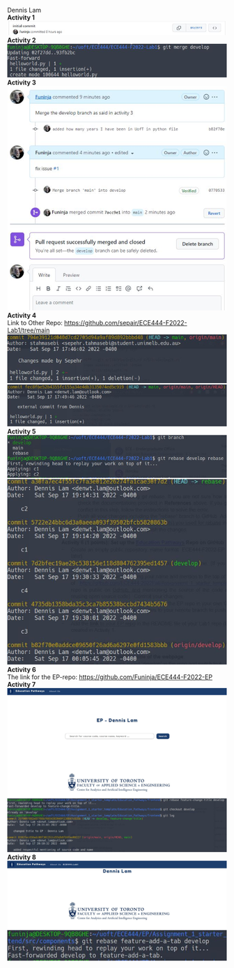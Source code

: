 Dennis Lam
<br>
**Activity 1**
![](images/activity1.jpg)
<br>
**Activity 2**
![](images/activity2.jpg)
<br>
**Activity 3**
<br>
![](images/activity3.jpg)
<br>
**Activity 4**
<br>
Link to Other Repo: https://github.com/sepair/ECE444-F2022-Lab1/tree/main 
<br>
![](images/activity4a.jpg)
<br>
![](images/activity4b.jpg)
<br>
**Activity 5**
<br>
![](images/activity5a.jpg)
<br>
![](images/activity5b.jpg)
<br>
**Activity 6**
<br>
The link for the EP-repo: https://github.com/Funinja/ECE444-F2022-EP
<br>
**Activity 7**
<br>
![](images/activity7a.jpg)
<br>
![](images/activity7b.jpg)
<br>
**Activity 8**
<br>
![](images/activity8a.jpg)
<br>
![](images/activity8b.jpg)
<br>
